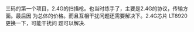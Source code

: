 三码的第一个项目，2.4G的扫描枪。也当时练手了，主要是2.4G的协议，传输方面。最后因
为总体的价格。而且互相干扰问题还需要解决下。2.4G芯片  LT8920更换一下，可能干扰问
题可以解决.

